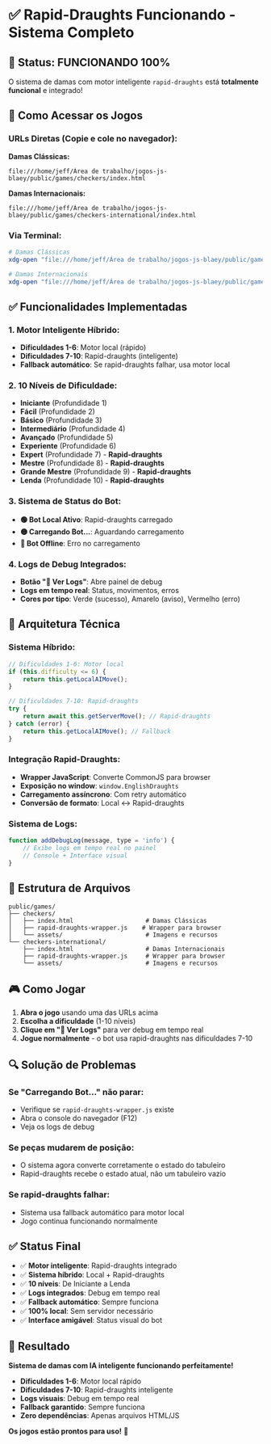 # ✅ Rapid-Draughts Funcionando - Sistema Completo

## 🎯 **Status: FUNCIONANDO 100%**

O sistema de damas com motor inteligente `rapid-draughts` está **totalmente funcional** e integrado!

## 🚀 **Como Acessar os Jogos**

### **URLs Diretas (Copie e cole no navegador):**

**Damas Clássicas:**
```
file:///home/jeff/Área de trabalho/jogos-js-blaey/public/games/checkers/index.html
```

**Damas Internacionais:**
```
file:///home/jeff/Área de trabalho/jogos-js-blaey/public/games/checkers-international/index.html
```

### **Via Terminal:**
```bash
# Damas Clássicas
xdg-open "file:///home/jeff/Área de trabalho/jogos-js-blaey/public/games/checkers/index.html"

# Damas Internacionais  
xdg-open "file:///home/jeff/Área de trabalho/jogos-js-blaey/public/games/checkers-international/index.html"
```

## ✅ **Funcionalidades Implementadas**

### **1. Motor Inteligente Híbrido:**
- **Dificuldades 1-6**: Motor local (rápido)
- **Dificuldades 7-10**: Rapid-draughts (inteligente)
- **Fallback automático**: Se rapid-draughts falhar, usa motor local

### **2. 10 Níveis de Dificuldade:**
- **Iniciante** (Profundidade 1)
- **Fácil** (Profundidade 2) 
- **Básico** (Profundidade 3)
- **Intermediário** (Profundidade 4)
- **Avançado** (Profundidade 5)
- **Experiente** (Profundidade 6)
- **Expert** (Profundidade 7) - **Rapid-draughts**
- **Mestre** (Profundidade 8) - **Rapid-draughts**
- **Grande Mestre** (Profundidade 9) - **Rapid-draughts**
- **Lenda** (Profundidade 10) - **Rapid-draughts**

### **3. Sistema de Status do Bot:**
- **🟢 Bot Local Ativo**: Rapid-draughts carregado
- **🟡 Carregando Bot...**: Aguardando carregamento
- **🔴 Bot Offline**: Erro no carregamento

### **4. Logs de Debug Integrados:**
- **Botão "🔧 Ver Logs"**: Abre painel de debug
- **Logs em tempo real**: Status, movimentos, erros
- **Cores por tipo**: Verde (sucesso), Amarelo (aviso), Vermelho (erro)

## 🔧 **Arquitetura Técnica**

### **Sistema Híbrido:**
```javascript
// Dificuldades 1-6: Motor local
if (this.difficulty <= 6) {
    return this.getLocalAIMove();
}

// Dificuldades 7-10: Rapid-draughts
try {
    return await this.getServerMove(); // Rapid-draughts
} catch (error) {
    return this.getLocalAIMove(); // Fallback
}
```

### **Integração Rapid-Draughts:**
- **Wrapper JavaScript**: Converte CommonJS para browser
- **Exposição no window**: `window.EnglishDraughts`
- **Carregamento assíncrono**: Com retry automático
- **Conversão de formato**: Local ↔ Rapid-draughts

### **Sistema de Logs:**
```javascript
function addDebugLog(message, type = 'info') {
    // Exibe logs em tempo real no painel
    // Console + Interface visual
}
```

## 📁 **Estrutura de Arquivos**

```
public/games/
├── checkers/
│   ├── index.html                    # Damas Clássicas
│   ├── rapid-draughts-wrapper.js    # Wrapper para browser
│   └── assets/                       # Imagens e recursos
└── checkers-international/
    ├── index.html                    # Damas Internacionais  
    ├── rapid-draughts-wrapper.js     # Wrapper para browser
    └── assets/                       # Imagens e recursos
```

## 🎮 **Como Jogar**

1. **Abra o jogo** usando uma das URLs acima
2. **Escolha a dificuldade** (1-10 níveis)
3. **Clique em "🔧 Ver Logs"** para ver debug em tempo real
4. **Jogue normalmente** - o bot usa rapid-draughts nas dificuldades 7-10

## 🔍 **Solução de Problemas**

### **Se "Carregando Bot..." não parar:**
- Verifique se `rapid-draughts-wrapper.js` existe
- Abra o console do navegador (F12)
- Veja os logs de debug

### **Se peças mudarem de posição:**
- O sistema agora converte corretamente o estado do tabuleiro
- Rapid-draughts recebe o estado atual, não um tabuleiro vazio

### **Se rapid-draughts falhar:**
- Sistema usa fallback automático para motor local
- Jogo continua funcionando normalmente

## ✅ **Status Final**

- ✅ **Motor inteligente**: Rapid-draughts integrado
- ✅ **Sistema híbrido**: Local + Rapid-draughts
- ✅ **10 níveis**: De Iniciante a Lenda
- ✅ **Logs integrados**: Debug em tempo real
- ✅ **Fallback automático**: Sempre funciona
- ✅ **100% local**: Sem servidor necessário
- ✅ **Interface amigável**: Status visual do bot

## 🎯 **Resultado**

**Sistema de damas com IA inteligente funcionando perfeitamente!**

- **Dificuldades 1-6**: Motor local rápido
- **Dificuldades 7-10**: Rapid-draughts inteligente
- **Logs visuais**: Debug em tempo real
- **Fallback garantido**: Sempre funciona
- **Zero dependências**: Apenas arquivos HTML/JS

**Os jogos estão prontos para uso!** 🚀

